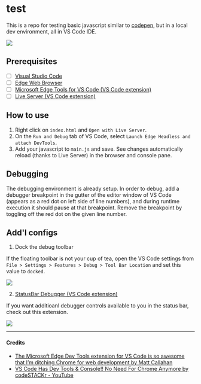 # test

This is a repo for testing basic javascript similar to [codepen](https://codepen.io/pen), but in a local dev environment, all in VS Code IDE.

![](https://learn.microsoft.com/en-us/microsoft-edge/visual-studio-code/microsoft-edge-devtools-extension-images/devtools-extension-v211.png)

## Prerequisites

- [ ] [Visual Studio Code](https://code.visualstudio.com/)
- [ ] [Edge Web Browser](https://www.microsoft.com/en-us/edge)
- [ ] [Microsoft Edge Tools for VS Code (VS Code extension)](https://marketplace.visualstudio.com/items?itemName=ms-edgedevtools.vscode-edge-devtools)
- [ ] [Live Server (VS Code extension)](https://marketplace.visualstudio.com/items?itemName=ritwickdey.LiveServer)

## How to use

1. Right click on `index.html` and `Open with Live Server`.
2. On the `Run and Debug` tab of VS Code, select `Launch Edge Headless and attach DevTools`.
3. Add your javascript to `main.js` and save. See changes automatically reload (thanks to Live Server) in the browser and console pane.

## Debugging

The debugging environment is already setup. In order to debug, add a debugger breakpoint in the gutter of the editor window of VS Code (appears as a red dot on left side of line numbers), and during runtime execution it should pause at that breakpoint. Remove the breakpoint by toggling off the red dot on the given line number.

## Add'l configs

1. Dock the debug toolbar

If the floating toolbar is not your cup of tea, open the VS Code settings from `File > Settings > Features > Debug > Tool Bar Location` and set this value to `docked`.

![](https://seesharpdotnet.files.wordpress.com/2022/08/vscode_edge_48.png)

2. [StatusBar Debugger (VS Code extension)](https://marketplace.visualstudio.com/items?itemName=fabiospampinato.vscode-statusbar-debugger)

If you want additioanl debugger controls available to you in the status bar, check out this extension.

![](https://seesharpdotnet.files.wordpress.com/2022/08/vscode_edge_53.png)

---

#### Credits

- [The Microsoft Edge Dev Tools extension for VS Code is so awesome that I’m ditching Chrome for web development by Matt Callahan](https://mfcallahan.blog/2022/08/26/the-microsoft-edge-dev-tools-extension-for-vs-code-is-so-awesome-that-im-ditching-chrome-for-web-development/)
- [VS Code Has Dev Tools & Console!! No Need For Chrome Anymore by codeSTACKr - YouTube](https://www.youtube.com/watch?v=vHZPeohPHqo)
